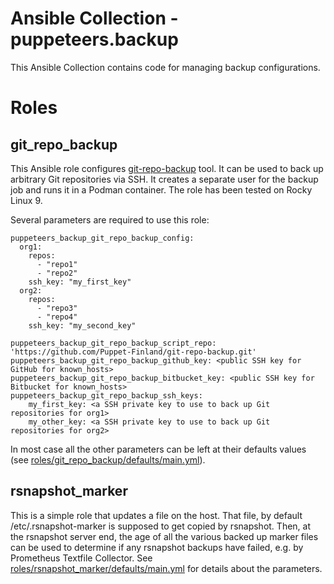 # Ansible Collection - puppeteers.backup

This Ansible Collection contains code for managing backup configurations.

# Roles

## git_repo_backup

This Ansible role configures
[git-repo-backup](https://github.com/Puppet-Finland/git-repo-backup) tool. It
can be used to back up arbitrary Git repositories via SSH. It creates a
separate user for the backup job and runs it in a Podman container. The role
has been tested on Rocky Linux 9.

Several parameters are required to use this role:

```
puppeteers_backup_git_repo_backup_config:
  org1:
    repos:
      - "repo1"
      - "repo2"
    ssh_key: "my_first_key"
  org2:
    repos:
      - "repo3"
      - "repo4"
    ssh_key: "my_second_key"

puppeteers_backup_git_repo_backup_script_repo: 'https://github.com/Puppet-Finland/git-repo-backup.git'
puppeteers_backup_git_repo_backup_github_key: <public SSH key for GitHub for known_hosts>
puppeteers_backup_git_repo_backup_bitbucket_key: <public SSH key for Bitbucket for known_hosts>
puppeteers_backup_git_repo_backup_ssh_keys:
    my_first_key: <a SSH private key to use to back up Git repositories for org1>
    my_other_key: <a SSH private key to use to back up Git repositories for org2>
```

In most case all the other parameters can be left at their defaults values (see
[roles/git_repo_backup/defaults/main.yml](roles/git_repo_backup/defaults/main.yml)).

## rsnapshot_marker

This is a simple role that updates a file on the host. That file, by default
/etc/.rsnapshot-marker is supposed to get copied by rsnapshot. Then, at the
rsnapshot server end, the age of all the various backed up marker files can be
used to determine if any rsnapshot backups have failed, e.g. by Prometheus
Textfile Collector. See
[roles/rsnapshot_marker/defaults/main.yml](roles/rsnapshot_marker/defaults/main.yml)
for details about the parameters.
